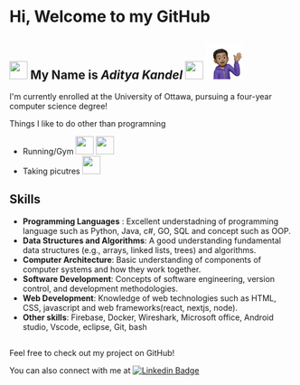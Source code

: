 # Hi, Welcome to my GitHub

## <img src="https://media.giphy.com/media/2t9xWdjuhTpa99pLma/giphy.gif" width="32" height="32"> My Name is _Aditya Kandel_ <img src="https://media.giphy.com/media/2t9xWdjuhTpa99pLma/giphy.gif" width="32" height="32"> <img src = "Profile.png" width =64 height =64>

I'm currently enrolled at the University of Ottawa, pursuing a four-year computer science degree!

Things I like to do other than programning

- Running/Gym <img src="https://media.giphy.com/media/Tgxr8pn069Sf7mgv0e/giphy.gif" width="32" height="32" > <img src="https://media.giphy.com/media/v1.Y2lkPTc5MGI3NjExeXNhYmg5bDNmNWVhY2diZzAyNzhnaTFhbzVzd3dxOHk3MTNndnpnNyZlcD12MV9zdGlja2Vyc19zZWFyY2gmY3Q9cw/JT2Pi6AdjSLpjJwCWM/giphy.gif" width="32" height="32"  >
- Taking picutres <img src = "https://media.giphy.com/media/Icnx2yiZKW3ecPVHYP/giphy.gif" width ="32" height = "32">

## Skills

- **Programming Languages** : Excellent understadning of programming language such as Python, Java, c#, GO, SQL and concept such as OOP.
- **Data Structures and Algorithms**: A good understanding fundamental data structures (e.g., arrays, linked lists, trees) and algorithms.
- **Computer Architecture**: Basic understanding of components of computer systems and how they work together.
- **Software Development**: Concepts of software engineering, version control, and development methodologies.
- **Web Development**: Knowledge of web technologies such as HTML, CSS, javascript and web frameworks(react, nextjs, node).
- **Other skills**: Firebase, Docker, Wireshark, Microsoft office, Android studio, Vscode, eclipse, Git, bash

##

Feel free to check out my project on GitHub!

You can also connect with me at [![Linkedin Badge](https://img.shields.io/badge/LinkedIn-0077B5?style=for-the-badge&logo=linkedin&logoColor=white)](https://www.linkedin.com/in/aditya-kandel-7ab9501ba/)
